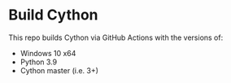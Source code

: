 # Build Cython

This repo builds Cython via GitHub Actions with the versions of:

* Windows 10 x64
* Python 3.9
* Cython master (i.e. 3+)
